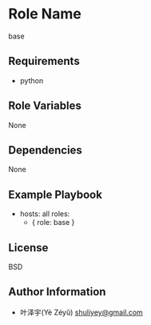 Role Name
=========

base

Requirements
------------

* python

Role Variables
--------------

None

Dependencies
------------

None

Example Playbook
----------------

  - hosts: all
    roles:
       - { role: base }


License
-------

BSD

Author Information
------------------

* 叶泽宇(Yè Zéyǔ) <shuliyey@gmail.com>
